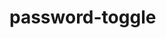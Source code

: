 # password-toggle
<!-- PasswordInput.vue -->
<template>
  <div class="mt-8 relative">
    <label
      :for="inputId"
      class="font-TWKLausanne400 text-[14px] text-[#18181B] leading-[130%] tracking-[0.14px]"
    >
      {{ label }}
    </label>
    <div class="absolute left-3 z-20 top-9 text-[#D1D1D6]">
      <button type="button" @click="toggleShowPassword()" v-if="showPassword">
        <svg
          xmlns="http://www.w3.org/2000/svg"
          fill="none"
          viewBox="0 0 24 24"
          stroke-width="1.5"
          stroke="currentColor"
          class="w-6 h-6"
        >
          <path
            stroke-linecap="round"
            stroke-linejoin="round"
            d="M2.036 12.322a1.012 1.012 0 010-.639C3.423 7.51 7.36 4.5 12 4.5c4.638 0 8.573 3.007 9.963 7.178.07.207.07.431 0 .639C20.577 16.49 16.64 19.5 12 19.5c-4.638 0-8.573-3.007-9.963-7.178z"
          />
          <path
            stroke-linecap="round"
            stroke-linejoin="round"
            d="M15 12a3 3 0 11-6 0 3 3 0 016 0z"
          />
        </svg>
      </button>
      <button type="button" @click="toggleShowPassword()" v-if="!showPassword">
        <svg
          xmlns="http://www.w3.org/2000/svg"
          fill="none"
          viewBox="0 0 24 24"
          stroke-width="1.5"
          stroke="currentColor"
          class="w-6 h-6"
        >
          <path
            stroke-linecap="round"
            stroke-linejoin="round"
            d="M3.98 8.223A10.477 10.477 0 001.934 12C3.226 16.338 7.244 19.5 12 19.5c.993 0 1.953-.138 2.863-.395M6.228 6.228A10.45 10.45 0 0112 4.5c4.756 0 8.773 3.162 10.065 7.498a10.523 10.523 0 01-4.293 5.774M6.228 6.228L3 3m3.228 3.228l3.65 3.65m7.894 7.894L21 21m-3.228-3.228l-3.65-3.65m0 0a3 3 0 10-4.243-4.243m4.242 4.242L9.88 9.88"
          />
        </svg>
      </button>
    </div>
    <input
      :id="inputId"
      :type="showPassword ? 'text' : 'password'"
      :value="modelValue"
      @input="onInput"
      :placeholder="placeholder"
      :class="{ ' primary--input': focus, 'primary--input--error': !focus }"
    />
    <div class="absolute right-3 top-9 text-[#D1D1D6]">
      <button type="button" @click="toggleShowPassword()" v-if="showPassword">
        <svg
          xmlns="http://www.w3.org/2000/svg"
          fill="none"
          viewBox="0 0 24 24"
          stroke-width="1.5"
          stroke="currentColor"
          class="w-6 h-6"
        >
          <path
            stroke-linecap="round"
            stroke-linejoin="round"
            d="M2.036 12.322a1.012 1.012 0 010-.639C3.423 7.51 7.36 4.5 12 4.5c4.638 0 8.573 3.007 9.963 7.178.07.207.07.431 0 .639C20.577 16.49 16.64 19.5 12 19.5c-4.638 0-8.573-3.007-9.963-7.178z"
          />
          <path
            stroke-linecap="round"
            stroke-linejoin="round"
            d="M15 12a3 3 0 11-6 0 3 3 0 016 0z"
          />
        </svg>
      </button>
      <button type="button" @click="toggleShowPassword()" v-if="!showPassword">
        <svg
          xmlns="http://www.w3.org/2000/svg"
          fill="none"
          viewBox="0 0 24 24"
          stroke-width="1.5"
          stroke="currentColor"
          class="w-6 h-6"
        >
          <path
            stroke-linecap="round"
            stroke-linejoin="round"
            d="M3.98 8.223A10.477 10.477 0 001.934 12C3.226 16.338 7.244 19.5 12 19.5c.993 0 1.953-.138 2.863-.395M6.228 6.228A10.45 10.45 0 0112 4.5c4.756 0 8.773 3.162 10.065 7.498a10.523 10.523 0 01-4.293 5.774M6.228 6.228L3 3m3.228 3.228l3.65 3.65m7.894 7.894L21 21m-3.228-3.228l-3.65-3.65m0 0a3 3 0 10-4.243-4.243m4.242 4.242L9.88 9.88"
          />
        </svg>
      </button>
    </div>
    <span
      v-if="supportingText"
      :class="{ ' text-text-tertiary': focus, 'text-critical-default': !focus }"
      class="font-TWKLausanne400 text-xs"
      >{{ supportingText }}</span
    >
  </div>
</template>

<script setup lang="ts">
import { ref } from "vue";

interface PasswordInputProps {
  label?: string;
  modelValue?: string;
  placeholder?: string;
  supportingText?: string;
  focus: boolean;
}

const props = defineProps<PasswordInputProps>();

const modelValue = ref<string>(props.modelValue || "");
const showPassword = ref<boolean>(false);
const inputId = `input_${Math.random().toString(36).substr(2, 9)}`;

function onInput(event: Event) {
  const value = (event.target as HTMLInputElement | null)?.value || "";
  modelValue.value = value;
}

function toggleShowPassword() {
  showPassword.value = !showPassword.value;
}
</script>
